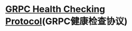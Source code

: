 # [GRPC Health Checking Protocol](https://github.com/grpc/grpc/blob/master/doc/health-checking.md)(GRPC健康检查协议)